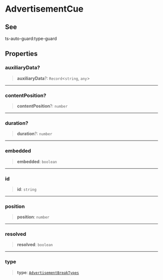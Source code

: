 # AdvertisementCue

## See

ts-auto-guard:type-guard

## Properties

### auxiliaryData?

> **auxiliaryData**?: `Record`<`string`, `any`>

***

### contentPosition?

> **contentPosition**?: `number`

***

### duration?

> **duration**?: `number`

***

### embedded

> **embedded**: `boolean`

***

### id

> **id**: `string`

***

### position

> **position**: `number`

***

### resolved

> **resolved**: `boolean`

***

### type

> **type**: [`AdvertisementBreakTypes`](reference/enumerations/AdvertisementBreakTypes.md)
